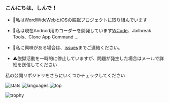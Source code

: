 ### こんにちは、しんで！

- 🏃私はWordWideWebとiOSの脱獄プロジェクトに取り組んでいます

- 🌱私は現在Android用のコーダーを開発しています[WCode](https://github.com/wcode)、Jailbreak Tools、Clone App Command ...

- 💬私に興味がある場合は、[issues](https://github.com/tachibana-shin/tachibana-shin/issues/new?template=ama-template.md&title=Koniichiwa%20Shin%20Tachibana)までご連絡ください。

- ⚠脱獄活動を一時的に停止していますが、問題が発生した場合はメールで詳細を送信してください

私の公開リポジトリをさらにいくつかチェックしてください

![stats](https://github-readme-stats.vercel.app/api?username=tachibana-shin&show_icons=true&theme=highcontrast&hide_border=true)
![languages](https://github-readme-stats.vercel.app/api/top-langs/?username=tachibana-shin&layout=compact&theme=highcontrast&hide_border=true)
![top](https://github-profile-summary-cards.vercel.app/api/cards/profile-details?username=tachibana-shin&theme=radical)
<!-- ![rank](https://github-readme-streak-stats.herokuapp.com/?user=tachibana-shin&theme=yellowdark&hide_border=true)
![activity](https://activity-graph.herokuapp.com/graph?username=tachibana-shin&bg_color=000000&color=D9D9D9&line=FCFF00&point=FFFFFF&hide_border=true) -->
![trophy](https://github-profile-trophy.vercel.app/?username=tachibana-shin&row=2&column=3&theme=dark_lover)
